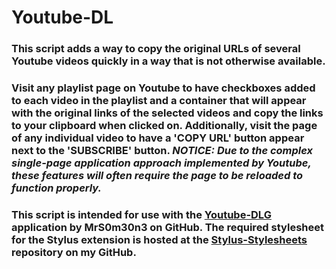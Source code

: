 # Youtube-DL
### This script adds a way to copy the original URLs of several Youtube videos quickly in a way that is not otherwise available.

### Visit any playlist page on Youtube to have checkboxes added to each video in the playlist and a container that will appear with the original links of the selected videos and copy the links to your clipboard when clicked on. Additionally, visit the page of any individual video to have a 'COPY URL' button appear next to the 'SUBSCRIBE' button. ***NOTICE:** Due to the complex single-page application approach implemented by Youtube, these features will often require the page to be reloaded to function properly.*

### This script is intended for use with the [Youtube-DLG](https://github.com/MrS0m30n3/youtube-dl-gui) application by MrS0m30n3 on GitHub. The required stylesheet for the Stylus extension is hosted at the [Stylus-Stylesheets](https://github.com/msihly/Stylus-Stylesheets) repository on my GitHub.